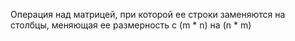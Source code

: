 Операция над матрицей, при которой ее строки заменяются на столбцы, меняющая ее размерность с (m * n) на (n * m)